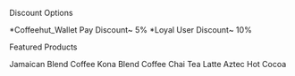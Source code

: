 Discount Options

*Coffeehut_Wallet Pay Discount~ 5% *Loyal User Discount~ 10%

Featured Products

Jamaican Blend Coffee
Kona Blend Coffee
Chai Tea Latte
Aztec Hot Cocoa